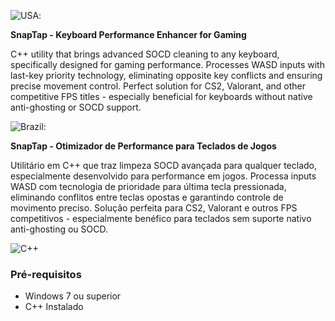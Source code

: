![USA](https://img.shields.io/badge/-🇺🇸_English-3c3b6e?style=for-the-badge):

**SnapTap - Keyboard Performance Enhancer for Gaming**

C++ utility that brings advanced SOCD cleaning to any keyboard, specifically designed for gaming performance. Processes WASD inputs with last-key priority technology, eliminating opposite key conflicts and ensuring precise movement control. Perfect solution for CS2, Valorant, and other competitive FPS titles - especially beneficial for keyboards without native anti-ghosting or SOCD support.

![Brazil](https://img.shields.io/badge/-🇧🇷_Portuguese-009c3b?style=for-the-badge):

**SnapTap - Otimizador de Performance para Teclados de Jogos**

Utilitário em C++ que traz limpeza SOCD avançada para qualquer teclado, especialmente desenvolvido para performance em jogos. Processa inputs WASD com tecnologia de prioridade para última tecla pressionada, eliminando conflitos entre teclas opostas e garantindo controle de movimento preciso. Solução perfeita para CS2, Valorant e outros FPS competitivos - especialmente benéfico para teclados sem suporte nativo anti-ghosting ou SOCD.

![C++](https://img.shields.io/badge/C++-17-blue.svg)

### Pré-requisitos
- Windows 7 ou superior
- C++ Instalado 
 
